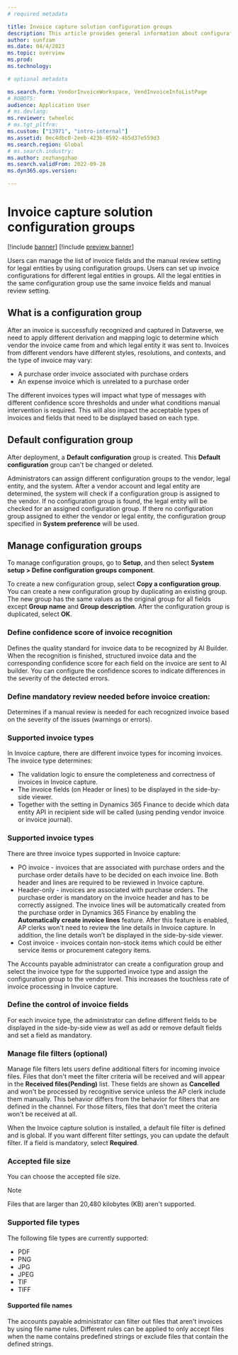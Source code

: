 ```yaml
---
# required metadata

title: Invoice capture solution configuration groups
description: This article provides general information about configuration groups in the Invoice capture solution.
author: sunfzam
ms.date: 04/4/2023
ms.topic: overview
ms.prod: 
ms.technology: 

# optional metadata

ms.search.form: VendorInvoiceWorkspace, VendInvoiceInfoListPage
# ROBOTS: 
audience: Application User
# ms.devlang: 
ms.reviewer: twheeloc
# ms.tgt_pltfrm: 
ms.custom: ["13971", "intro-internal"]
ms.assetid: 0ec4dbc0-2eeb-423b-8592-4b5d37e559d3
ms.search.region: Global
# ms.search.industry: 
ms.author: zezhangzhao
ms.search.validFrom: 2022-09-28
ms.dyn365.ops.version: 

---
```


# Invoice capture solution configuration groups

[!include [banner](../includes/banner.md)]
[!include [preview banner](../includes/preview-banner.md)]

Users can manage the list of invoice fields and the manual review setting for legal entities by using configuration groups. Users can set up invoice configurations for different legal entities in groups. All the legal entities in the same configuration group use the same invoice fields and manual review setting.

## What is a configuration group

After an invoice is successfully recognized and captured in Dataverse, we need to apply different derivation and mapping logic to determine which vendor the invoice came from and which legal entity it was sent to. Invoices from different vendors have different styles, resolutions, and contexts, and the type of invoice may vary: 
 - A purchase order invoice associated with purchase orders 
 - An expense invoice which is unrelated to a purchase order 

The different invoices types will impact what type of messages with different confidence score thresholds and under what conditions manual intervention is required. This will also impact the acceptable types of invoices and fields that need to be displayed based on each type.

## Default configuration group 

After deployment, a **Default configuration** group is created. This **Default configuration** group can't be changed or deleted. 

Administrators can assign different configuration groups to the vendor, legal entity, and the system. After a vendor account and legal entity are determined, the system will check if a configuration group is assigned to the vendor. If no configuration group is found, the legal entity will be checked for an assigned configuration group. If there no configuration group assigned to either the vendor or legal entity, the configuration group specified in **System preference** will be used. 


## Manage configuration groups

To manage configuration groups, go to **Setup**, and then select **System setup \> Define configuration groups component**.

To create a new configuration group, select **Copy a configuration group**. You can create a new configuration group by duplicating an existing group. The new group has the same values as the original group for all fields except **Group name** and **Group description**. After the configuration group is duplicated, select **OK**.

### Define confidence score of invoice recognition  

Defines the quality standard for invoice data to be recognized by AI Builder. When the recognition is finished, structured invoice data and the corresponding confidence score for each field on the invoice are sent to AI builder. You can configure the confidence scores to indicate differences in the severity of the detected errors. 

### Define mandatory review needed before invoice creation:  

Determines if a manual review is needed for each recognized invoice based on the severity of the issues (warnings or errors).  

### Supported invoice types 

In Invoice capture, there are different invoice types for incoming invoices. The invoice type determines: 
 - The validation logic to ensure the completeness and correctness of invoices in Invoice capture. 
 - The invoice fields (on Header or lines) to be displayed in the side-by-side viewer. 
 - Together with the setting in Dynamics 365 Finance to decide which data entity API in recipient side will be called (using pending vendor invoice or invoice journal).  
### Supported invoice types
There are three invoice types supported in Invoice capture: 
 - PO invoice - invoices that are associated with purchase orders and the purchase order details have to be decided on each invoice line. Both header and lines are required to be reviewed in Invoice capture. 
 - Header-only - invoices are associated with purchase orders. The purchase order is mandatory on the invoice header and has to be correctly assigned. The invoice lines will be automatically created from the purchase order in Dynamics 365 Finance by enabling the **Automatically create invoice lines** feature. After this feature is enabled, AP clerks won't need to review the line details in Invoice capture. In addition, the line details won’t be displayed in the side-by-side viewer. 
 - Cost invoice - invoices contain non-stock items which could be either service items or procurement category items. 

The Accounts payable administrator can create a configuration group and select the invoice type for the supported invoice type and assign the configuration group to the vendor level. This increases the touchless rate of invoice processing in Invoice capture. 

### Define the control of invoice fields 

For each invoice type, the administrator can define different fields to be displayed in the side-by-side view as well as add or remove default fields and set a field as mandatory.  


### Manage file filters (optional)

Manage file filters lets users define additional filters for incoming invoice files. Files that don't meet the filter criteria will be received and will appear in the **Received files(Pending)** list. These fields are shown as **Cancelled** and won't be processed by recognitive service unless the AP clerk include them manually. 
This behavior differs from the behavior for filters that are defined in the channel. For those filters, files that don't meet the criteria won't be received at all. 

When the Invoice capture solution is installed, a default file filter is defined and is global. If you want different filter settings, you can update the default filter. If a field is mandatory, select **Required**. 

### Accepted file size

You can choose the accepted file size.

> [!NOTE]
> Files that are larger than 20,480 kilobytes (KB) aren't supported.

### Supported file types

The following file types are currently supported:

- PDF
- PNG
- JPG
- JPEG
- TIF
- TIFF

#### Supported file names 

The accounts payable administrator can filter out files that aren't invoices by using file name rules. Different rules can be applied to only accept files when the name contains predefined strings or exclude files that contain the defined strings.
 

